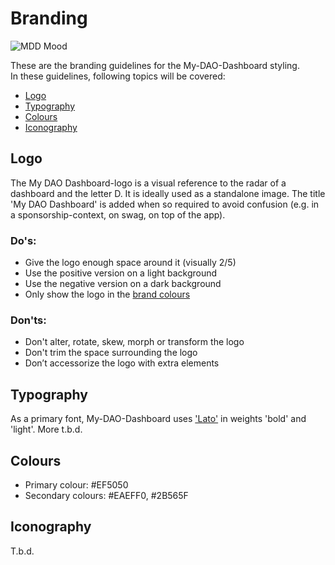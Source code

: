 # Branding
![MDD Mood](https://i.imgur.com/M7thpm5.png "MDD-moodboard")

These are the branding guidelines for the My-DAO-Dashboard styling.<br>
In these guidelines, following topics will be covered:

  * [Logo](#Logo)
  * [Typography](#Typography)
  * [Colours](#Colours)
  * [Iconography](#Iconography)

## <a id="Logo"></a> Logo

The My DAO Dashboard-logo is a visual reference to the radar of a dashboard and the letter D. It is ideally used as a standalone image. The title 'My DAO Dashboard' is added when so required to avoid confusion (e.g. in a sponsorship-context, on swag, on top of the app).

### Do's:
  * Give the logo enough space around it (visually 2/5)
  * Use the positive version on a light background
  * Use the negative version on a dark background
  * Only show the logo in the [brand colours](#Colours) 

### Don'ts:
  * Don't alter, rotate, skew, morph or transform the logo
  * Don't trim the space surrounding the logo
  * Don’t accessorize the logo with extra elements
  



## <a id="Typography"></a> Typography

As a primary font, My-DAO-Dashboard uses ['Lato'](#https://fonts.google.com/specimen/Lato) in weights 'bold' and 'light'. More t.b.d.



## <a id="Colours"></a> Colours

  * Primary colour: #EF5050
  * Secondary colours: #EAEFF0, #2B565F


## <a id="Iconography"></a> Iconography

T.b.d.
